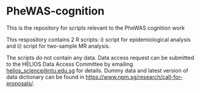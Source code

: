 # PheWAS-cognition
This is the repository for scripts relevant to the PheWAS cognition work

This respository contains 2 R scripts: i) script for epidemiological analysis and ii) script for two-sample MR analysis.

The scripts do not contain any data. Data access request can be submitted to the HELIOS Data Access Committee by emailing helios_science@ntu.edu.sg for details. Dummy data and latest version of data dictionary can be found in https://www.npm.sg/research/call-for-proposals/.
